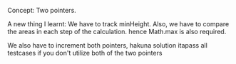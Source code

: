 ​Concept: Two pointers.

A new thing I learnt: We have to track minHeight. Also, we have to compare the areas in each step of the calculation. hence Math.max is also required. 

We also have to increment both pointers, hakuna solution itapass all testcases if you don't utilize both of the two pointers